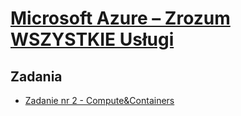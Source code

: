 # [Microsoft Azure – Zrozum WSZYSTKIE Usługi](https://szkolachmury.pl/microsoft-azure-zrozum-wszystkie-uslugi/)

## Zadania
* [Zadanie nr 2 - Compute&Containers](./zadanie2)